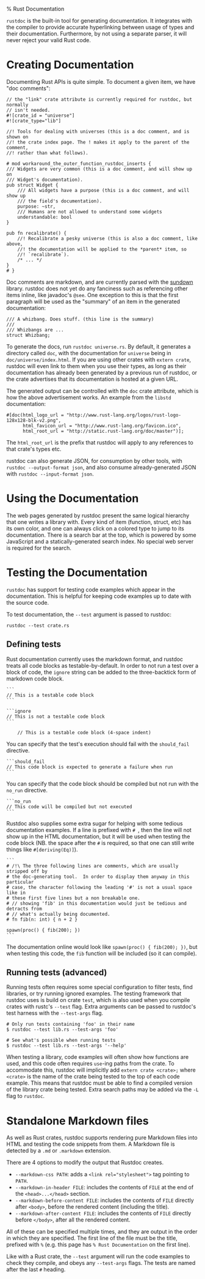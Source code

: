 % Rust Documentation

`rustdoc` is the built-in tool for generating documentation. It integrates
with the compiler to provide accurate hyperlinking between usage of types and
their documentation. Furthermore, by not using a separate parser, it will
never reject your valid Rust code.

# Creating Documentation

Documenting Rust APIs is quite simple. To document a given item, we have "doc
comments":

~~~
// the "link" crate attribute is currently required for rustdoc, but normally
// isn't needed.
#![crate_id = "universe"]
#![crate_type="lib"]

//! Tools for dealing with universes (this is a doc comment, and is shown on
//! the crate index page. The ! makes it apply to the parent of the comment,
//! rather than what follows).

# mod workaround_the_outer_function_rustdoc_inserts {
/// Widgets are very common (this is a doc comment, and will show up on
/// Widget's documentation).
pub struct Widget {
	/// All widgets have a purpose (this is a doc comment, and will show up
	/// the field's documentation).
	purpose: ~str,
	/// Humans are not allowed to understand some widgets
	understandable: bool
}

pub fn recalibrate() {
	//! Recalibrate a pesky universe (this is also a doc comment, like above,
	//! the documentation will be applied to the *parent* item, so
	//! `recalibrate`).
	/* ... */
}
# }
~~~

Doc comments are markdown, and are currently parsed with the
[sundown][sundown] library. rustdoc does not yet do any fanciness such as
referencing other items inline, like javadoc's `@see`. One exception to this
is that the first paragraph will be used as the "summary" of an item in the
generated documentation:

~~~
/// A whizbang. Does stuff. (this line is the summary)
///
/// Whizbangs are ...
struct Whizbang;
~~~

To generate the docs, run `rustdoc universe.rs`. By default, it generates a
directory called `doc`, with the documentation for `universe` being in
`doc/universe/index.html`. If you are using other crates with `extern crate`,
rustdoc will even link to them when you use their types, as long as their
documentation has already been generated by a previous run of rustdoc, or the
crate advertises that its documentation is hosted at a given URL.

The generated output can be controlled with the `doc` crate attribute, which
is how the above advertisement works. An example from the `libstd`
documentation:

~~~
#[doc(html_logo_url = "http://www.rust-lang.org/logos/rust-logo-128x128-blk-v2.png",
      html_favicon_url = "http://www.rust-lang.org/favicon.ico",
      html_root_url = "http://static.rust-lang.org/doc/master")];
~~~

The `html_root_url` is the prefix that rustdoc will apply to any references to
that crate's types etc.

rustdoc can also generate JSON, for consumption by other tools, with
`rustdoc --output-format json`, and also consume already-generated JSON with
`rustdoc --input-format json`.

# Using the Documentation

The web pages generated by rustdoc present the same logical hierarchy that one
writes a library with. Every kind of item (function, struct, etc) has its own
color, and one can always click on a colored type to jump to its
documentation. There is a search bar at the top, which is powered by some
JavaScript and a statically-generated search index. No special web server is
required for the search.

[sundown]: https://github.com/vmg/sundown/

# Testing the Documentation

`rustdoc` has support for testing code examples which appear in the
documentation. This is helpful for keeping code examples up to date with the
source code.

To test documentation, the `--test` argument is passed to rustdoc:

~~~ {.notrust}
rustdoc --test crate.rs
~~~

## Defining tests

Rust documentation currently uses the markdown format, and rustdoc treats all
code blocks as testable-by-default. In order to not run a test over a block of
code, the `ignore` string can be added to the three-backtick form of markdown
code block.

~~~notrust
```
// This is a testable code block
```

```ignore
// This is not a testable code block
```

    // This is a testable code block (4-space indent)
~~~

You can specify that the test's execution should fail with the `should_fail`
directive.

~~~notrust
```should_fail
// This code block is expected to generate a failure when run
```
~~~

You can specify that the code block should be compiled but not run with the
`no_run` directive.

~~~notrust
```no_run
// This code will be compiled but not executed
```
~~~

Rustdoc also supplies some extra sugar for helping with some tedious
documentation examples. If a line is prefixed with `# `, then the line
will not show up in the HTML documentation, but it will be used when
testing the code block (NB. the space after the `#` is required, so
that one can still write things like `#[deriving(Eq)]`).

~~~notrust
```
# /!\ The three following lines are comments, which are usually stripped off by
# the doc-generating tool.  In order to display them anyway in this particular
# case, the character following the leading '#' is not a usual space like in
# these first five lines but a non breakable one.
# // showing 'fib' in this documentation would just be tedious and detracts from
# // what's actually being documented.
# fn fib(n: int) { n + 2 }

spawn(proc() { fib(200); })
```
~~~

The documentation online would look like `spawn(proc() { fib(200); })`, but when
testing this code, the `fib` function will be included (so it can compile).

## Running tests (advanced)

Running tests often requires some special configuration to filter tests, find
libraries, or try running ignored examples. The testing framework that rustdoc
uses is build on crate `test`, which is also used when you compile crates with
rustc's `--test` flag. Extra arguments can be passed to rustdoc's test harness
with the `--test-args` flag.

~~~ {.notrust}
# Only run tests containing 'foo' in their name
$ rustdoc --test lib.rs --test-args 'foo'

# See what's possible when running tests
$ rustdoc --test lib.rs --test-args '--help'
~~~

When testing a library, code examples will often show how functions are used,
and this code often requires `use`-ing paths from the crate. To accommodate this,
rustdoc will implicitly add `extern crate <crate>;` where `<crate>` is the name of
the crate being tested to the top of each code example. This means that rustdoc
must be able to find a compiled version of the library crate being tested. Extra
search paths may be added via the `-L` flag to `rustdoc`.

# Standalone Markdown files

As well as Rust crates, rustdoc supports rendering pure Markdown files
into HTML and testing the code snippets from them. A Markdown file is
detected by a `.md` or `.markdown` extension.

There are 4 options to modify the output that Rustdoc creates.

- `--markdown-css PATH`: adds a `<link rel="stylesheet">` tag pointing to `PATH`.
- `--markdown-in-header FILE`: includes the contents of `FILE` at the
  end of the `<head>...</head>` section.
- `--markdown-before-content FILE`: includes the contents of `FILE`
  directly after `<body>`, before the rendered content (including the
  title).
- `--markdown-after-content FILE`: includes the contents of `FILE`
  directly before `</body>`, after all the rendered content.

All of these can be specified multiple times, and they are output in
the order in which they are specified. The first line of the file must
be the title, prefixed with `%` (e.g. this page has `% Rust
Documentation` on the first line).

Like with a Rust crate, the `--test` argument will run the code
examples to check they compile, and obeys any `--test-args` flags. The
tests are named after the last `#` heading.
